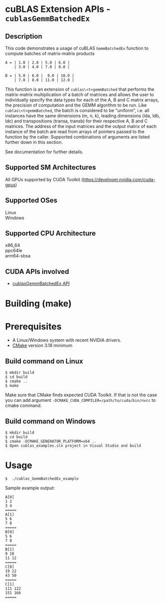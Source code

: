 # cuBLAS Extension APIs - `cublasGemmBatchedEx`

## Description

This code demonstrates a usage of cuBLAS `GemmBatchedEx` function to compute batches of matrix-matrix products

```
A = | 1.0 | 2.0 | 5.0 | 6.0 |
    | 3.0 | 4.0 | 7.0 | 8.0 |

B = | 5.0 | 6.0 |  9.0 | 10.0 |
    | 7.0 | 8.0 | 11.0 | 12.0 |
```

This function is an extension of `cublas\<t>gemmBatched` that performs the matrix-matrix multiplication of a batch of matrices and allows the user to individually specify the data types for each of the A, B and C matrix arrays, the precision of computation and the GEMM algorithm to be run. Like `cublas\<t>gemmBatched`, the batch is considered to be "uniform", i.e. all instances have the same dimensions (m, n, k), leading dimensions (lda, ldb, ldc) and transpositions (transa, transb) for their respective A, B and C matrices. The address of the input matrices and the output matrix of each instance of the batch are read from arrays of pointers passed to the function by the caller. Supported combinations of arguments are listed further down in this section.

See documentation for further details.

## Supported SM Architectures

All GPUs supported by CUDA Toolkit (https://developer.nvidia.com/cuda-gpus)  

## Supported OSes

Linux  
Windows

## Supported CPU Architecture

x86_64  
ppc64le  
arm64-sbsa

## CUDA APIs involved
- [cublasGemmBatchedEx API](https://docs.nvidia.com/cuda/cublas/index.html#cublas-GemmBatchedEx)

# Building (make)

# Prerequisites
- A Linux/Windows system with recent NVIDIA drivers.
- [CMake](https://cmake.org/download) version 3.18 minimum

## Build command on Linux
```
$ mkdir build
$ cd build
$ cmake ..
$ make
```
Make sure that CMake finds expected CUDA Toolkit. If that is not the case you can add argument `-DCMAKE_CUDA_COMPILER=/path/to/cuda/bin/nvcc` to cmake command.

## Build command on Windows
```
$ mkdir build
$ cd build
$ cmake -DCMAKE_GENERATOR_PLATFORM=x64 ..
$ Open cublas_examples.sln project in Visual Studio and build
```

# Usage
```
$  ./cublas_GemmBatchedEx_example
```

Sample example output:

```
A[0]
1 2
3 4
=====
A[1]
5 6
7 8
=====
B[0]
5 6
7 8
=====
B[1]
9 10
11 12
=====
C[0]
19 22 
43 50
=====
C[1]
111 122
151 166
=====
```
